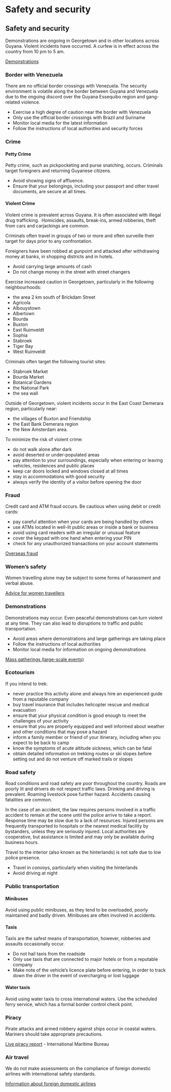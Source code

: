 # Safety and security

## Safety and security

Demonstrations are ongoing in Georgetown and in other locations across Guyana. Violent incidents have occurred. A curfew is in effect across the country from 10 pm to 5 am.

[Demonstrations](#demonstrations)

### Border with Venezuela

There are no official border crossings with Venezuela. The security environment is volatile along the border between Guyana and Venezuela due to the ongoing discord over the Guyana Essequibo region and gang-related violence.

* Exercise a high degree of caution near the border with Venezuela
* Only use the official border crossings with Brazil and Suriname
* Monitor local media for the latest information
* Follow the instructions of local authorities and security forces

### Crime

#### Petty Crime

Petty crime, such as pickpocketing and purse snatching, occurs. Criminals target foreigners and returning Guyanese citizens.

* Avoid showing signs of affluence.
* Ensure that your belongings, including your passport and other travel documents, are secure at all times.

#### Violent Crime

Violent crime is prevalent across Guyana. It is often associated with illegal drug trafficking.  Homicides, assaults, break-ins, armed robberies, theft from cars and carjackings are common.

Criminals often travel in groups of two or more and often surveille their target for days prior to any confrontation.

Foreigners have been robbed at gunpoint and attacked after withdrawing money at banks, in shopping districts and in hotels.

* Avoid carrying large amounts of cash
* Do not change money in the street with street changers

Exercise increased caution in Georgetown, particularly in the following neighbourhoods:

* the area 2 km south of Brickdam Street
* Agricola
* Albouystown
* Albertown
* Bourda
* Buxton
* East Ruimveldt
* Sophia
* Stabroek
* Tiger Bay
* West Ruimveldt

Criminals often target the following tourist sites:

* Stabroek Market
* Bourda Market
* Botanical Gardens
* the National Park
* the sea wall

Outside of Georgetown, violent incidents occur in the East Coast Demerara region, particularly near:

* the villages of Buxton and Friendship
* the East Bank Demerara region
* the New Amsterdam area.

To minimize the risk of violent crime:

* do not walk alone after dark
* avoid deserted or under-populated areas
* pay attention to your surroundings, especially when entering or leaving vehicles, residences and public places
* keep car doors locked and windows closed at all times
* stay in accommodations with good security
* always verify the identity of a visitor before opening the door

### Fraud

Credit card and ATM fraud occurs. Be cautious when using debit or credit cards:

* pay careful attention when your cards are being handled by others
* use ATMs located in well-lit public areas or inside a bank or business
* avoid using card readers with an irregular or unusual feature
* cover the keypad with one hand when entering your PIN
* check for any unauthorized transactions on your account statements

[Overseas fraud](https://travel.gc.ca/travelling/health-safety/overseas-fraud)

### Women’s safety

Women travelling alone may be subject to some forms of harassment and verbal abuse.

[Advice for women travellers](https://travel.gc.ca/travelling/health-safety/advice-for-women-travellers "Advice for women travellers")

### Demonstrations

Demonstrations may occur. Even peaceful demonstrations can turn violent at any time. They can also lead to disruptions to traffic and public transportation.

* Avoid areas where demonstrations and large gatherings are taking place
* Follow the instructions of local authorities
* Monitor local media for information on ongoing demonstrations

[Mass gatherings (large-scale events)](https://travel.gc.ca/travelling/health-safety/mass-gatherings)

### Ecotourism

If you intend to trek:

* never practice this activity alone and always hire an experienced guide from a reputable company
* buy travel insurance that includes helicopter rescue and medical evacuation
* ensure that your physical condition is good enough to meet the challenges of your activity
* ensure that you are properly equipped and well informed about weather and other conditions that may pose a hazard
* inform a family member or friend of your itinerary, including when you expect to be back to camp
* know the symptoms of acute altitude sickness, which can be fatal
* obtain detailed information on trekking routes or ski slopes before setting out and do not venture off marked trails or slopes

### Road safety

Road conditions and road safety are poor throughout the country. Roads are poorly lit and drivers do not respect traffic laws. Drinking and driving is prevalent. Roaming livestock pose further hazard. Accidents causing fatalities are common.

In the case of an accident, the law requires persons involved in a traffic accident to remain at the scene until the police arrive to take a report. Response time may be slow due to a lack of resources. Injured persons are frequently transported to hospitals or the nearest medical facility by bystanders, unless they are seriously injured. Local authorities are cooperative, but assistance is limited and may only be available during business hours.

Travel to the interior (also known as the hinterlands) is not safe due to low police presence.

* Travel in convoys, particularly when visiting the hinterlands
* Avoid driving at night

### Public transportation

#### Minibuses

Avoid using public minibuses, as they tend to be overloaded, poorly maintained and badly driven. Minibuses are often involved in accidents.

#### Taxis

Taxis are the safest means of transportation, however, robberies and assaults occasionally occur.

* Do not hail taxis from the roadside
* Only use taxis that are connected to major hotels or from a reputable company
* Make note of the vehicle’s licence plate before entering, in order to track down the driver in the event of overcharging or lost luggage

#### Water taxis

Avoid using water taxis to cross international waters. Use the scheduled ferry service, which has a formal border control check point.

### Piracy

Pirate attacks and armed robbery against ships occur in coastal waters. Mariners should take appropriate precautions.

[Live piracy report](https://icc-ccs.org/index.php/piracy-reporting-centre) - International Maritime Bureau

### Air travel

We do not make assessments on the compliance of foreign domestic airlines with international safety standards.

[Information about foreign domestic airlines](https://travel.gc.ca/air/in-flight-safety#other)